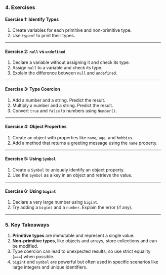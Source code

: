### **4. Exercises**

#### **Exercise 1: Identify Types**
1. Create variables for each primitive and non-primitive type.
2. Use `typeof` to print their types.

---

#### **Exercise 2: `null` vs `undefined`**
1. Declare a variable without assigning it and check its type.
2. Assign `null` to a variable and check its type.
3. Explain the difference between `null` and `undefined`.

---

#### **Exercise 3: Type Coercion**
1. Add a number and a string. Predict the result.
2. Multiply a number and a string. Predict the result.
3. Convert `true` and `false` to numbers using `Number()`.

---

#### **Exercise 4: Object Properties**
1. Create an object with properties like `name`, `age`, and `hobbies`.
2. Add a method that returns a greeting message using the `name` property.

---

#### **Exercise 5: Using `Symbol`**
1. Create a `Symbol` to uniquely identify an object property.
2. Use the `Symbol` as a key in an object and retrieve the value.

---

#### **Exercise 6: Using `bigint`**
1. Declare a very large number using `bigint`.
2. Try adding a `bigint` and a `number`. Explain the error (if any).

---

### **5. Key Takeaways**
1. **Primitive types** are immutable and represent a single value.
2. **Non-primitive types**, like objects and arrays, store collections and can be modified.
3. Type coercion can lead to unexpected results, so use strict equality (`===`) when possible.
4. `bigint` and `symbol` are powerful but often used in specific scenarios like large integers and unique identifiers.

